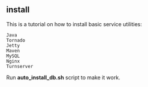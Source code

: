 install
------

This is a tutorial on how to install basic service utilities:
``` 
Java
Tornado
Jetty
Maven
MySQL
Nginx 
Turnserver
```

Run **auto_install_db.sh** script to make it work.
